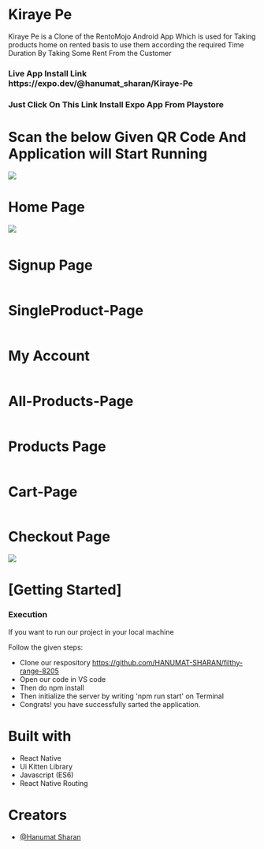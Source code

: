 # Kiraye Pe
Kiraye Pe is a Clone of the RentoMojo Android App Which is used for Taking products home on rented basis to use them according the required Time Duration By Taking Some Rent From the Customer

<h3> Live App Install Link https://expo.dev/@hanumat_sharan/Kiraye-Pe </h3>
<h3> Just Click On This Link Install Expo App From Playstore  </h3>
<h1>Scan the below Given QR Code And Application will Start Running </h1>
<img src="https://i.postimg.cc/3Nmgrm7K/Screenshot-from-2023-02-27-20-56-36.png"/>



 <h1>Home Page</h1>
  <div style="display:flex"> 
 <img src="https://i.postimg.cc/CKnn4jXS/1677506790616.jpg" alt=""> 

 <img style="margin:0px 0px 10px 0px" src="https://i.postimg.cc/BvbBfLzV/1677506790524.jpg" />
   </div>
   
  <h1>Signup Page</h1>
    <img src="https://i.postimg.cc/t4XzDmNy/1677506790588.jpg" alt="">
      <h1>SingleProduct-Page</h1>
    <img src="https://i.postimg.cc/6qmMFVWz/1677507664487.jpg" alt="">
<h1>My Account </h1>
    <img src="https://i.postimg.cc/pXQZft8q/1677506790547.jpg" alt="">
    <h1>All-Products-Page</h1>
    <img src="https://i.postimg.cc/bNLnYY1c/1677506790597.jpg" alt="">
    <h1>Products Page</h1>
   <div style="display:flex"> 
 <img src="https://i.postimg.cc/4xqmnYdM/1677507141471.jpg" alt="">  
 <img src="https://i.postimg.cc/C5cK01Xc/1677507458827.jpg" alt="">  
</div> 
     <h1>Cart-Page</h1>
    <img src="https://i.postimg.cc/T2DQPbP8/1677506790538.jpg" alt="">
    <h1>Checkout Page</h1>
    <img src="https://i.postimg.cc/mkkLNmx2/1677506790524-1.jpg">
    <h1>[Getting Started]</h1>
    <h3>Execution</h3>
    <p>If you want to run our project in your local machine</p>
    <p>Follow the given steps:</p>
    <ul>
        <li>Clone our respository <a href="https://github.com/HANUMAT-SHARAN/filthy-range-8205">https://github.com/HANUMAT-SHARAN/filthy-range-8205</a></li>
        <li>Open our code in VS code</li>
        <li>Then do npm install</li>
        <li>Then initialize the server by writing 'npm run start' on Terminal</li>
         <li>Congrats! you have successfully sarted the application.</li>
    </ul>
        <h1>Built with</h1>
    <ul>
        <li>React Native</li>
        <li>Ui Kitten Library</li>
        <li>Javascript (ES6)</li>
  <li>React Native Routing</li>
    </ul>
        <h1>Creators</h1>
    <ul>
        <li><a href="https://github.com/HANUMAT-SHARAN">@Hanumat Sharan</a></li>
        
        
        


